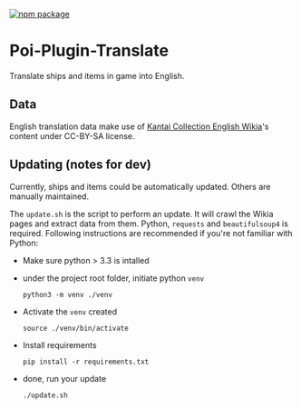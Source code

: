 [![npm package][npm-badge]][npm]

# Poi-Plugin-Translate
Translate ships and items in game into English.

## Data
English translation data make use of [Kantai Collection English Wikia](http://kancolle.wikia.com/)'s content under CC-BY-SA license.

## Updating (notes for dev)
Currently, ships and items could be automatically updated. Others are manually maintained.

The `update.sh` is the script to perform an update. It will crawl the Wikia pages and extract data from them. Python, `requests` and `beautifulsoup4` is required. Following instructions are recommended if you're not familiar with Python:

- Make sure python > 3.3 is intalled

- under the project root folder, initiate python `venv`
    ```shell
    python3 -m venv ./venv
    ```

- Activate the `venv` created
    ```shell
    source ./venv/bin/activate
    ```

- Install requirements
    ```shell
    pip install -r requirements.txt
    ```

- done, run your update
    ```
    ./update.sh
    ```

[npm-badge]: https://img.shields.io/npm/v/poi-plugin-translator.svg?style=flat-square
[npm]: https://www.npmjs.org/package/poi-plugin-translator
